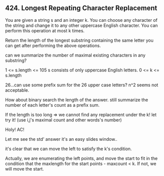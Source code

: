 ## 424. Longest Repeating Character Replacement
You are given a string s and an integer k. You can choose any character of the string and change it to any other uppercase English character. You can perform this operation at most k times.

Return the length of the longest substring containing the same letter you can get after performing the above operations.

can we summarize the number of maximal existing characters in any substring?

1 <= s.length <= 105
s consists of only uppercase English letters.
0 <= k <= s.length

26...can use some prefix sum for the 26 upper case letters? n^2 seems not acceptable.

How about binary search the length of the answer. still summarize the number of each letter's count as a prefix sum.

If the length is too long => we cannot find any replacement under the k! let try it! (use i,j's maximal count and other words's number)

Holy! AC!

Let me see the std' answer it's an easy slides window..

it's clear that we can move the left to satisfy the k's condition.

Actually, we are enumerating the left points, and move the start to fit in the condition that the maxlength for the start points - maxcount < k. If not, we will move the start.